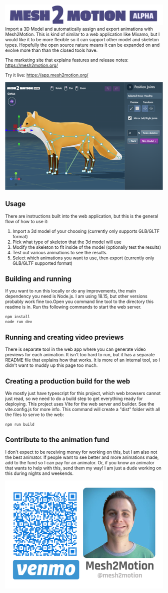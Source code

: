![Mesh2Motion Logo](./mesh2motion.svg)
Import a 3D Model and automatically assign and export animations with Mesh2Motion. This is kind of similar to a web application like Mixamo, but I would like it to be more flexible so it can support other model and skeleton types. Hopefully the open source nature means it can be expanded on and evolve more than than the closed tools have. 

The marketing site that explains features and release notes: https://mesh2motion.org/

Try it live: https://app.mesh2motion.org/

![Screenshot](./readme.png)

## Usage
There are instructions built into the web application, but this is the general flow of how to use it:
1. Import a 3d model of your choosing (currently only supports GLB/GLTF format)
2. Pick what type of skeleton that the 3d model will use
3. Modify the skeleton to fit inside of the model (optionally test the results)
4. Test out various animations to see the results.
5. Select which animations you want to use, then export (currently only GLB/GLTF supported format)

## Building and running
If you want to run this locally or do any improvements, the main dependency you need is Node.js. I am using 18.15, but other versions probably work fine too.Open you command line tool to the directory this readme is in. Run ths following commands to start the web server.

    npm install
    node run dev

## Running and creating video previews
There is separate tool in the web app where you can generate video previews for each animation. It isn't too hard to run, but it has a separate README file that explains how that works. It is more of an internal tool, so I didn't want to muddy up this page too much.

## Creating a production build for the web
We mostly just have typescript for this project, which web browsers cannot just read, so we need to do a build step to get everything ready for deploying. This project uses Vite for the web server and builder. See the vite.config.js for more info. This command will create a "dist" folder with all the files to serve to the web:

    npm run build

## Contribute to the animation fund
I don't expect to be receiving money for working on this, but I am also not the best animator. If people want to see better and more animations made, add to the fund so I can pay for an animator. Or, if you know an animator that wants to help with this, send them my way! I am just a dude working on this during nights and weekends.

![Venmo animator fund](./venmo.png)









